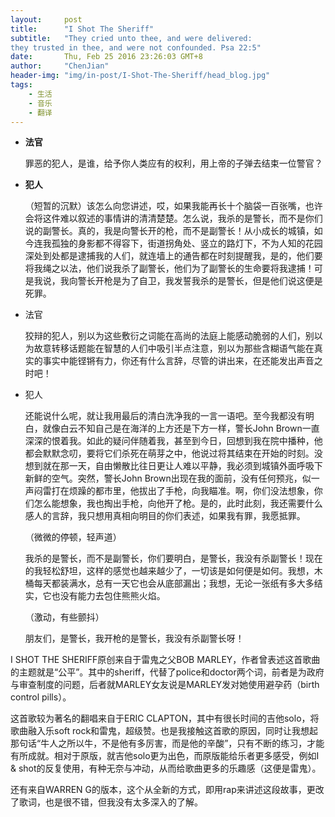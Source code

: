 ```yaml
---
layout:     post
title:      "I Shot The Sheriff"
subtitle:   "They cried unto thee, and were delivered:
they trusted in thee, and were not confounded. Psa 22:5"
date:       Thu, Feb 25 2016 23:26:03 GMT+8
author:     "ChenJian"
header-img: "img/in-post/I-Shot-The-Sheriff/head_blog.jpg"
tags:
    - 生活
    - 音乐
    - 翻译
---
```


- **法官**

	罪恶的犯人，是谁，给予你人类应有的权利，用上帝的子弹去结束一位警官？- **犯人**

	（短暂的沉默）该怎么向您讲述，哎，如果我能再长十个脑袋一百张嘴，也许会将这件难以叙述的事情讲的清清楚楚。怎么说，我杀的是警长，而不是你们说的副警长。真的，我是向警长开的枪，而不是副警长！从小成长的城镇，如今连我孤独的身影都不得容下，街道拐角处、竖立的路灯下，不为人知的花园深处到处都是逮捕我的人们，就连墙上的通告都在时刻提醒我，是的，他们要将我绳之以法，他们说我杀了副警长，他们为了副警长的生命要将我逮捕！可是我说，我向警长开枪是为了自卫，我发誓我杀的是警长，但是他们说这便是死罪。- 法官

	狡辩的犯人，别以为这些敷衍之词能在高尚的法庭上能感动脆弱的人们，别以为故意转移话题能在智慧的人们中吸引半点注意，别以为那些含糊语气能在真实的事实中能铿锵有力，你还有什么言辞，尽管的讲出来，在还能发出声音之时吧！- 犯人

	还能说什么呢，就让我用最后的清白洗净我的一言一语吧。至今我都没有明白，就像白云不知自己是在海洋的上方还是下方一样，警长John Brown一直深深的恨着我。如此的疑问伴随着我，甚至到今日，回想到我在院中播种，他都会默默念叨，要将它们杀死在萌芽之中，他说过将其结束在开始的时刻。没想到就在那一天，自由懒散比往日更让人难以平静，我必须到城镇外面呼吸下新鲜的空气。突然，警长John Brown出现在我的面前，没有任何预兆，似一声闷雷打在烦躁的都市里，他拔出了手枪，向我瞄准。啊，你们没法想象，你们怎么能想象，我也掏出手枪，向他开了枪。是的，此时此刻，我还需要什么感人的言辞，我只想用真相向明目的你们表述，如果我有罪，我愿抵罪。	（微微的停顿，轻声道）
	
	我杀的是警长，而不是副警长，你们要明白，是警长，我没有杀副警长！现在的我轻松舒坦，这样的感觉也越来越少了，一切该是如何便是如何。我想，木桶每天都装满水，总有一天它也会从底部漏出；我想，无论一张纸有多大多结实，它也没有能力去包住熊熊火焰。	（激动，有些颤抖）
	
	朋友们，是警长，我开枪的是警长，我没有杀副警长呀！I SHOT THE SHERIFF原创来自于雷鬼之父BOB MARLEY，作者曾表述这首歌曲的主题就是“公平”。其中的sheriff，代替了police和doctor两个词，前者是为政府与审查制度的问题，后者就MARLEY女友说是MARLEY发对她使用避孕药（birth control pills）。
这首歌较为著名的翻唱来自于ERIC CLAPTON，其中有很长时间的吉他solo，将歌曲融入乐soft rock和雷鬼，超级赞。也是我接触这首歌的原因，同时让我想起那句话“牛人之所以牛，不是他有多厉害，而是他的辛酸”，只有不断的练习，才能有所成就。相对于原版，就吉他solo更为出色，而原版能给乐者更多感受，例如I & shot的反复使用，有种无奈与冲动，从而给歌曲更多的乐趣感（这便是雷鬼）。
还有来自WARREN G的版本，这个从全新的方式，即用rap来讲述这段故事，更改了歌词，也是很不错，但我没有太多深入的了解。